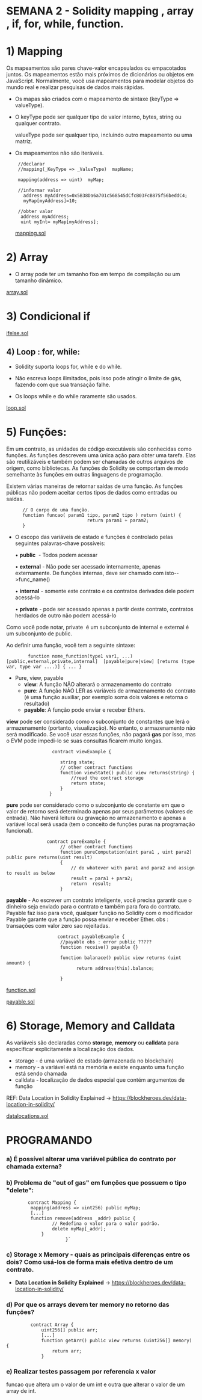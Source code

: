 # SEMANA 2 - Solidity mapping , array , if, for, while,  function.

 # 1) Mapping
 
 Os mapeamentos são pares chave-valor encapsulados ou empacotados juntos. Os mapeamentos estão mais próximos de dicionários ou objetos em JavaScript. Normalmente, você usa mapeamentos para modelar objetos do mundo real e realizar pesquisas de dados mais rápidas.

   - Os mapas são criados com o mapeamento de sintaxe (keyType => valueType).

   - O keyType pode ser qualquer tipo de valor interno, bytes, string ou qualquer contrato.
     
     valueType pode ser qualquer tipo, incluindo outro mapeamento ou uma matriz.
     
   - Os mapeamentos não são iteráveis.
            
          //declarar
          //mapping(_KeyType => _ValueType)  mapName;

          mapping(address => uint)  myMap;
           
          //informar valor 
            address myAddress=0x5B38Da6a701c568545dCfcB03FcB875f56beddC4; 
            myMap[myAddress]=10;
          
          //obter valor 
           address myAddress; 
           uint myInt= myMap[myAddress];
     
     [mapping.sol](mapping.sol)


 # 2) Array

   - O array pode ter um tamanho fixo em tempo de compilação ou um tamanho dinâmico.
  
  [array.sol](array.sol)
    
# 3) Condicional if  
  
  [ifelse.sol](ifelse.sol)
  
## 4) Loop : for, while:

   - Solidity suporta loops for, while e do while.

   - Não escreva loops ilimitados, pois isso pode atingir o limite de gás, fazendo com que sua transação falhe.
   
   - Os loops while e do while raramente são usados.
   
   [loop.sol](loop.sol)


# 5) Funções:

Em um contrato, as unidades de código executáveis são conhecidas como funções. As funções descrevem uma única ação para obter uma tarefa. Elas são reutilizáveis e também podem ser chamadas de outros arquivos de origem, como bibliotecas. As funções do Solidity se comportam de modo semelhante às funções em outras linguagens de programação.

Existem várias maneiras de retornar saídas de uma função. As funções públicas não podem aceitar certos tipos de dados como entradas ou saídas.
    
          // O corpo de uma função.
          function funcao( param1 tipo, param2 tipo ) return (uint) {
       ​                           return param1 + param2;
          }
      
   - O escopo das variáveis de estado e funções é controlado pelas seguintes palavras-chave possíveis:
    
     • **public**    - Todos podem acessar
    
     • **external** - Não pode ser acessado internamente, apenas externamente. De funções internas, deve ser chamado com isto-->func_name()
    
     • **internal**  - somente este contrato e os contratos derivados dele podem acessá-lo
    
     • **private**   - pode ser acessado apenas a partir deste contrato, contratos herdados de outro não podem acessá-lo
    

   Como você pode notar, private  é um subconjunto de internal e external é um subconjunto de public.
   
   Ao definir uma função, você tem a seguinte sintaxe:

            function nome_function(type1 var1, ...) [public,external,private,internal]  [payable|pure|view] [returns (type var, type var ....)] { ... }

  - Pure, view, payable
    -  **view**: A função NÃO alterará o armazenamento do contrato
    -  **pure**: A função NÃO  LER as variáveis de armazenamento do contrato (é uma função auxiliar, por exemplo soma dois valores e retorna o resultado)
    - **payable**: A função pode enviar e receber Ethers.
  
   **view** pode ser considerado como o subconjunto de constantes que lerá o armazenamento (portanto, visualização). No entanto, o armazenamento não será modificado. Se você usar essas funções, não pagará **gas** por isso, mas o EVM pode impedi-lo se suas consultas ficarem muito longas.
  
                     contract viewExample {
      
                        string state;
                        // other contract functions
                        function viewState() public view returns(string) {
                            //read the contract storage 
                            return state;
                        }
                    }


  **pure** pode ser considerado como o subconjunto de constante em que o valor de retorno será determinado apenas por seus parâmetros (valores de entrada). Não haverá leitura ou gravação no armazenamento e apenas a variável local será usada (tem o conceito de funções puras na programação funcional).
  
                   contract pureExample {
                        // other contract functions
                        function pureComputation(uint para1 , uint para2) public pure returns(uint result) 
                        {
                            // do whatever with para1 and para2 and assign to result as below
                            result = para1 + para2;
                            return  result;
                        }

  
  **payable** - Ao escrever um contrato inteligente, você precisa garantir que o dinheiro seja enviado para o contrato e também para fora do contrato. Payable faz isso para você, qualquer função no Solidity com o modificador Payable garante que a função possa enviar e receber Ether. 
  obs : transações com valor zero sao rejeitadas.
    
    
                       contract payableExample {
                        //payable obs : error public ?????
                        function receive() payable {}
                        
                        function balanace() public view returns (uint amount) {
                              return address(this).balance;
                                   
                        }


   [function.sol](function.sol)
   
   [payable.sol](payable.sol)

# 6) Storage, Memory and Calldata

As variáveis são declaradas como **storage**, **memory** ou **calldata** para especificar explicitamente a localização dos dados.

 - storage - é uma variável de estado (armazenada no blockchain)
 - memory - a variável está na memória e existe enquanto uma função está sendo chamada
 - calldata - localização de dados especial que contém argumentos de função

REF:  Data Location in Solidity Explained -> https://blockheroes.dev/data-location-in-solidity/


 [datalocations.sol](datalocations.sol)
 
 


   # PROGRAMANDO

   ### a) É possível alterar uma variável pública do contrato por chamada externa?
   
   ### b) Problema de "out of gas" em funções que possuem o tipo "delete":

```
        contract Mapping {
         mapping(address => uint256) public myMap;
         [...]
         function remove(address _addr) public {
                 // Redefina o valor para o valor padrão.
                 delete myMap[_addr];
             }
                      }`
```


 ### c) Storage x Memory - quais as principais diferenças entre os dois? Como usá-los de forma mais efetiva dentro de um contrato.
 
 - **Data Location in Solidity Explained** -> https://blockheroes.dev/data-location-in-solidity/
 
      
 

 ### d) Por que os arrays devem ter memory no retorno das funções?

```
         contract Array {
             uint256[] public arr;
             [...]
             function getArr() public view returns (uint256[] memory) {
                 return arr;
             }

```

 ### e) Realizar testes passagem por referencia x valor
funcao que altera um o valor de um int e outra que alterar o valor de um array de int.

